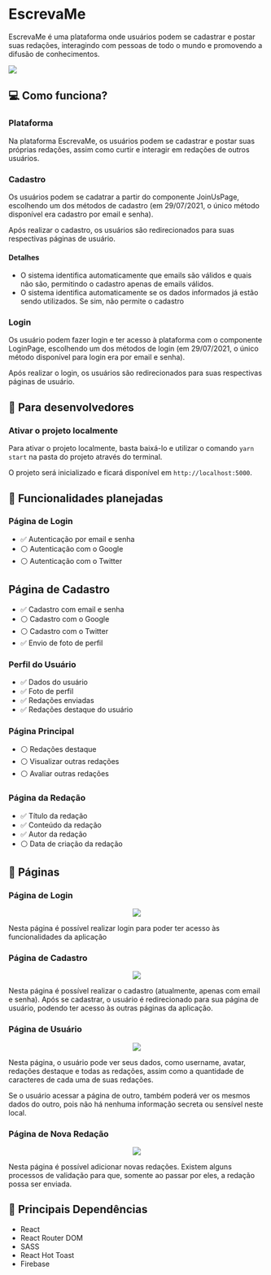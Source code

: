 # EscrevaMe
EscrevaMe é uma plataforma onde usuários podem se cadastrar e postar suas redações, interagindo com pessoas de todo o mundo e promovendo a difusão de conhecimentos.

<img src="https://github.com/alessandroCidney/EscrevaMe/blob/master/src/assets/images/designs/design.jpg" />

## :computer: Como funciona?

### Plataforma
Na plataforma EscrevaMe, os usuários podem se cadastrar e postar suas próprias redações, assim como curtir e interagir em redações de outros usuários.

### Cadastro
Os usuários podem se cadatrar a partir do componente JoinUsPage, escolhendo um dos métodos de cadastro (em 29/07/2021, o único método disponível era cadastro por email e senha).

Após realizar o cadastro, os usuários são redirecionados para suas respectivas páginas de usuário.

#### Detalhes
- O sistema identifica automaticamente que emails são válidos e quais não são, permitindo o cadastro apenas de emails válidos.
- O sistema identifica automaticamente se os dados informados já estão sendo utilizados. Se sim, não permite o cadastro

### Login
Os usuário podem fazer login e ter acesso à plataforma com o componente LoginPage, escolhendo um dos métodos de login (em 29/07/2021, o único método disponível para login era por email e senha).

Após realizar o login, os usuários são redirecionados para suas respectivas páginas de usuário.

## :raising_hand: Para desenvolvedores

### Ativar o projeto localmente
Para ativar o projeto localmente, basta baixá-lo e utilizar o comando `yarn start` na pasta do projeto através do terminal.

O projeto será inicializado e ficará disponível em `http://localhost:5000`. 

## :wrench: Funcionalidades planejadas

### Página de Login
- :white_check_mark: Autenticação por email e senha 
- :white_circle: Autenticação com o Google
- :white_circle: Autenticação com o Twitter

## Página de Cadastro
- :white_check_mark: Cadastro com email e senha
- :white_circle: Cadastro com o Google
- :white_circle: Cadastro com o Twitter
- :white_check_mark: Envio de foto de perfil

### Perfil do Usuário
- :white_check_mark: Dados do usuário
- :white_check_mark: Foto de perfil
- :white_check_mark: Redações enviadas
- :white_check_mark: Redações destaque do usuário

### Página Principal
- :white_circle: Redações destaque
- :white_circle: Visualizar outras redações
- :white_circle: Avaliar outras redações

### Página da Redação
- :white_check_mark: Título da redação
- :white_check_mark: Conteúdo da redação
- :white_check_mark: Autor da redação
- :white_circle: Data de criação da redação

## :book: Páginas

### Página de Login

<div align="center">
	<img src="https://github.com/alessandroCidney/EscrevaMe/blob/master/src/assets/images/pages/LoginPage.png" />
	<br />
</div>


Nesta página é possível realizar login para poder ter acesso às funcionalidades da aplicação

### Página de Cadastro

<div align="center">
	<img src="https://github.com/alessandroCidney/EscrevaMe/blob/master/src/assets/images/pages/JoinUsPage.png" />
	<br />
</div>


Nesta página é possível realizar o cadastro (atualmente, apenas com email e senha). Após se cadastrar, o usuário é redirecionado para sua página de usuário, podendo ter acesso às outras páginas da aplicação.

### Página de Usuário

<div align="center">
	<img src="https://github.com/alessandroCidney/EscrevaMe/blob/master/src/assets/images/pages/UserPage.png" />
	<br />
</div>


Nesta página, o usuário pode ver seus dados, como username, avatar, redações destaque e todas as redações, assim como a quantidade de caracteres de cada uma de suas redações.

Se o usuário acessar a página de outro, também poderá ver os mesmos dados do outro, pois não há nenhuma informação secreta ou sensível neste local.

### Página de Nova Redação

<div align="center">
	<img src="https://github.com/alessandroCidney/EscrevaMe/blob/master/src/assets/images/pages/NewEssayPage.png" />
	<br />
</div>


Nesta página é possível adicionar novas redações. Existem alguns processos de validação para que, somente ao passar por eles, a redação possa ser enviada.

## :space_invader: Principais Dependências
- React
- React Router DOM
- SASS
- React Hot Toast
- Firebase